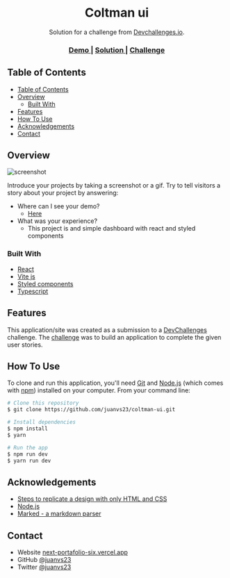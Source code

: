 <!-- Please update value in the {}  -->

<h1 align="center">Coltman ui</h1>

<div align="center">
   Solution for a challenge from  <a href="http://devchallenges.io" target="_blank">Devchallenges.io</a>.
</div>

<div align="center">
  <h3>
    <a href="https://afraid-religion.surge.sh/">
      Demo
    </a>
    <span> | </span>
    <a href="https://github.com/juanvs23/coltman-ui">
      Solution
    </a>
    <span> | </span>
    <a href="https://devchallenges.io/challenges/TSqutYM4c5WtluM7QzGp">
      Challenge
    </a>
  </h3>
</div>

<!-- TABLE OF CONTENTS -->

## Table of Contents

- [Table of Contents](#table-of-contents)
- [Overview](#overview)
  - [Built With](#built-with)
- [Features](#features)
- [How To Use](#how-to-use)
- [Acknowledgements](#acknowledgements)
- [Contact](#contact)

<!-- OVERVIEW -->

## Overview

![screenshot](https://i.imgur.com/7Q90OkT.jpg)

Introduce your projects by taking a screenshot or a gif. Try to tell visitors a story about your project by answering:

- Where can I see your demo?
  - [Here](https://coltman-ui.surge.sh/)
- What was your experience?
  - This project is and simple dashboard with react and styled components

### Built With

<!-- This section should list any major frameworks that you built your project using. Here are a few examples.-->

- [React](https://reactjs.org/)
- [Vite js](https://vitejs.dev/)
- [Styled components](https://styled-components.com/)
- [Typescript](https://www.typescriptlang.org/)

## Features

<!-- List the features of your application or follow the template. Don't share the figma file here :) -->

This application/site was created as a submission to a [DevChallenges](https://devchallenges.io/challenges) challenge. The [challenge](https://devchallenges.io/challenges/ohgVTyJCbm5OZyTB2gNY) was to build an application to complete the given user stories.

## How To Use

<!-- This is an example, please update according to your application -->

To clone and run this application, you'll need [Git](https://git-scm.com) and [Node.js](https://nodejs.org/en/download/) (which comes with [npm](http://npmjs.com)) installed on your computer. From your command line:

```bash
# Clone this repository
$ git clone https://github.com/juanvs23/coltman-ui.git

# Install dependencies
$ npm install
$ yarn

# Run the app
$ npm run dev
$ yarn run dev
```

## Acknowledgements

<!-- This section should list any articles or add-ons/plugins that helps you to complete the project. This is optional but it will help you in the future. For exmpale -->

- [Steps to replicate a design with only HTML and CSS](https://devchallenges-blogs.web.app/how-to-replicate-design/)
- [Node.js](https://nodejs.org/)
- [Marked - a markdown parser](https://github.com/chjj/marked)

## Contact

- Website [next-portafolio-six.vercel.app](https://next-portafolio-six.vercel.app/)
- GitHub [@juanvs23](https://github.com/juanvs23/)
- Twitter [@juanvs23](https://twitter.com/juanvs23)
